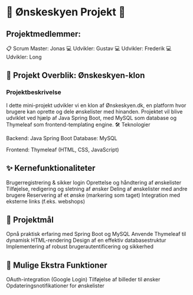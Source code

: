 # 🌟 Ønskeskyen Projekt 🎁
## Projektmedlemmer:
📋 Scrum Master: Jonas
💻 Udvikler: Gustav
💻 Udvikler: Frederik
💻 Udvikler: Long

## 🚀 Projekt Overblik: Ønskeskyen-klon
### Projektbeskrivelse
I dette mini-projekt udvikler vi en klon af Ønskeskyen.dk, en platform hvor brugere kan oprette og dele ønskelister med hinanden. Projektet vil blive udviklet ved hjælp af Java Spring Boot, med MySQL som database og Thymeleaf som frontend-templating engine.
🛠 Teknologier

Backend: Java Spring Boot
Database: MySQL

Frontend: Thymeleaf (HTML, CSS, JavaScript)

## ✨ Kernefunktionaliteter

Brugerregistrering & sikker login
Oprettelse og håndtering af ønskelister
Tilføjelse, redigering og sletning af ønsker
Deling af ønskelister med andre brugere
Reservering af et ønske (markering som taget)
Integration med eksterne links (f.eks. webshops)

## 🎯 Projektmål

Opnå praktisk erfaring med Spring Boot og MySQL
Anvende Thymeleaf til dynamisk HTML-rendering
Design af en effektiv databasestruktur
Implementering af robust brugerautentificering og sikkerhed

## 🌈 Mulige Ekstra Funktioner

OAuth-integration (Google Login)
Tilføjelse af billeder til ønsker
Opdateringsnotifikationer for ønskelister
